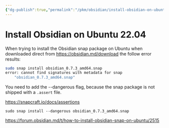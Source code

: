```yaml
---
{"dg-publish":true,"permalink":"/pkm/obsidian/install-obsidian-on-ubuntu-22-04/","dgHomeLink":true,"dgPassFrontmatter":false}
---
```



# Install Obsidian on Ubuntu 22.04

When trying to install the Obsidian snap package on Ubuntu when downloaded direct from https://obsidian.md/download the follow error results:

``` bash
sudo snap install obsidian_0.7.3_amd64.snap 
error: cannot find signatures with metadata for snap 
    "obsidian_0.7.3_amd64.snap"
```

You need to add the --dangerous flag, because the snap package is not shipped with a `.assert` file.

https://snapcraft.io/docs/assertions

```
sudo snap install --dangerous obsidian_0.7.3_amd64.snap
```

https://forum.obsidian.md/t/how-to-install-obsidian-snap-on-ubuntu/2515
